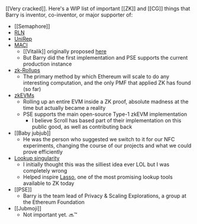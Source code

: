 [[Very cracked]]. Here's a WIP list of important [[ZK]] and [[CG]] things that Barry is  inventor, co-inventor, or major supporter of:
- [[Semaphore]]
- [RLN](https://ethresear.ch/t/semaphore-rln-rate-limiting-nullifier-for-spam-prevention-in-anonymous-p2p-setting/5009)
- [UniRep](https://ethresear.ch/t/anonymous-reputation-risking-and-burning/3926)
- [MACI](https://maci.pse.dev/)
	- [[Vitalik]] originally proposed [here](https://ethresear.ch/t/minimal-anti-collusion-infrastructure/5413)
	- But Barry did the first implementation and PSE supports the current production instance
- [zk-Rollups](https://ethresear.ch/t/roll-up-roll-back-snark-side-chain-17000-tps/3675)
	- The primary method by which Ethereum will scale to do any interesting computation, and the only PMF that applied ZK has found (so far)
- [zkEVMs](https://github.com/privacy-scaling-explorations/zkevm-circuits)
	- Rolling up an entire EVM inside a ZK proof, absolute madness at the time but actually became a reality
	- PSE supports the main open-source Type-1 zkEVM implementation
		- I believe Scroll has based part of their implementation on this public good, as well as contributing back
- [[Baby jubjub]]
	- He was the person who suggested we switch to it for our NFC experiments, changing the course of our projects and what we could prove efficiently
- [Lookup singularity](https://zkresear.ch/t/lookup-singularity/65)
	- I initially thought this was the silliest idea ever LOL but I was completely wrong
	- Helped inspire [Lasso](https://people.cs.georgetown.edu/jthaler/Lasso-paper.pdf), one of the most promising lookup tools available to ZK today
- [[PSE]]
	- Barry is the team lead of Privacy & Scaling Explorations, a group at the Ethereum Foundation
- [[Jubmoji]]
	- Not important yet. 🔜™️
